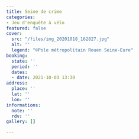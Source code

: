 ```yaml
---
title: Seine de crime
categories:
- Jeu d'enquête à vélo
featured: false
cover:
  src: "/files/img_20201018_162827.jpg"
  alt: ''
  legend: "©Pole métropolitain Rouen Seine-Eure"
booking:
  state: ''
  period: ''
  dates:
  - date: 2021-10-03 13:30
address:
  place: ''
  lat: ''
  lon: ''
informations:
  note: ''
  rdv: ''
gallery: []

---
```

